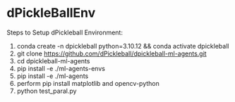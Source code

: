 # dPickleBallEnv

Steps to Setup dPickleball Environment:

1) conda create -n dpickleball python=3.10.12 && conda activate dpickleball
2) git clone https://github.com/dPickleball/dpickleball-ml-agents.git
3) cd dpickleball-ml-agents
4) pip install -e ./ml-agents-envs
5) pip install -e ./ml-agents
6) perform pip install matplotlib and opencv-python
7) python test_paral.py
